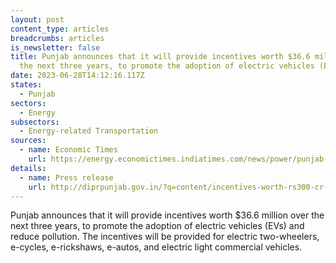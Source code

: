 ```yaml
---
layout: post
content_type: articles
breadcrumbs: articles
is_newsletter: false
title: Punjab announces that it will provide incentives worth $36.6 million over
  the next three years, to promote the adoption of electric vehicles (EVs)
date: 2023-06-28T14:12:16.117Z
states:
  - Punjab
sectors:
  - Energy
subsectors:
  - Energy-related Transportation
sources:
  - name: Economic Times
    url: https://energy.economictimes.indiatimes.com/news/power/punjab-announces-rs-300-crore-incentive-to-promote-use-of-electric-vehicles/101182984
details:
  - name: Press release
    url: http://diprpunjab.gov.in/?q=content/incentives-worth-rs300-cr-be-given-encouraging-electric-vehicles-punjab-laljit-singh-bhullar
---
```

Punjab announces that it will provide incentives worth $36.6 million over the next three years, to promote the adoption of electric vehicles (EVs) and reduce pollution. The incentives will be provided for electric two-wheelers, e-cycles, e-rickshaws, e-autos, and electric light commercial vehicles.
